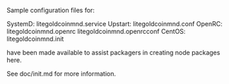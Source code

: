 Sample configuration files for:

SystemD: litegoldcoinmnd.service
Upstart: litegoldcoinmnd.conf
OpenRC:  litegoldcoinmnd.openrc
         litegoldcoinmnd.openrcconf
CentOS:  litegoldcoinmnd.init

have been made available to assist packagers in creating node packages here.

See doc/init.md for more information.
